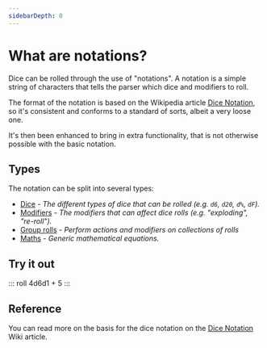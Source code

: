 ```yaml
---
sidebarDepth: 0
---
```


# What are notations?

Dice can be rolled through the use of "notations".
A notation is a simple string of characters that tells the parser which dice and modifiers to roll.

The format of the notation is based on the Wikipedia article [Dice Notation](https://en.wikipedia.org/wiki/Dice_notation),
so it's consistent and conforms to a standard of sorts, albeit a very loose one.

It's then been enhanced to bring in extra functionality, that is not otherwise possible with the basic notation.


## Types

The notation can be split into several types:

* [Dice](dice.md) - _The different types of dice that can be rolled (e.g. `d6`, `d20`, `d%`, `dF`)._
* [Modifiers](modifiers.md) - _The modifiers that can affect dice rolls (e.g. "exploding", "re-roll")._
* [Group rolls](group-rolls.md) <Badge text="New" vertical="middle"/> - _Perform actions and modifiers on collections of rolls_
* [Maths](maths.md) - _Generic mathematical equations._


## Try it out

::: roll 4d6d1 + 5 :::


## Reference

You can read more on the basis for the dice notation on the [Dice Notation](https://en.wikipedia.org/wiki/Dice_notation) Wiki article.
